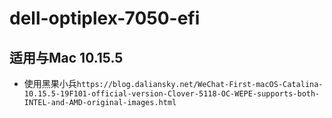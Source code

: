 # dell-optiplex-7050-efi
## 适用与Mac 10.15.5
- 使用黑果小兵`https://blog.daliansky.net/WeChat-First-macOS-Catalina-10.15.5-19F101-official-version-Clover-5118-OC-WEPE-supports-both-INTEL-and-AMD-original-images.html`
